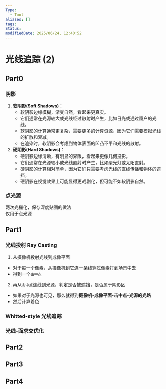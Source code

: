 ```yaml
---
Type:
  - Tool
aliases: []
tags: 
Status: 
modifiedDate: 2025/06/24, 12:40:52
---
```


# 光线追踪 (2)

## Part0

### 阴影

1. **软阴影(Soft Shadows)**：
    - 软阴影边缘模糊，渐变自然，看起来更真实。
    - 它们通常在光源较大或光线经过散射时产生，比如日光或通过窗户的光线。
    - 软阴影的计算通常更复杂，需要更多的计算资源，因为它们需要模拟光线的扩散和衰减。
    - 在渲染时，软阴影会考虑到物体表面的凹凸不平和光线的散射。
2. **硬阴影(Hard Shadows)**：
    - 硬阴影边缘清晰，有明显的界限，看起来更像几何投影。
    - 它们通常在光源较小或光线直射时产生，比如聚光灯或太阳直射。
    - 硬阴影的计算相对简单，因为它们只需要考虑光线的直线传播和物体的遮挡。
    - 硬阴影在视觉效果上可能显得更戏剧化，但可能不如软阴影自然。

### 点光源

两次光栅化，保存深度贴图的做法  
仅用于点光源

## Part1

### 光线投射 Ray Casting

1. 从摄像机投射光线到成像平面

- 对于每一个像素，从摄像机到它连一条线穿过像素打到场景中去
- 得到一个`击中点`

2. 再从`击中点`连线到光源，判定是否被遮挡，是否属于阴影区

- 如果对于光源也可见，那么就得到**摄像机-成像平面-击中点-光源的光路**
- 然后计算着色

### Whitted-style 光线追踪

### 光线-面求交优化

## Part2

## Part3

## Part4
